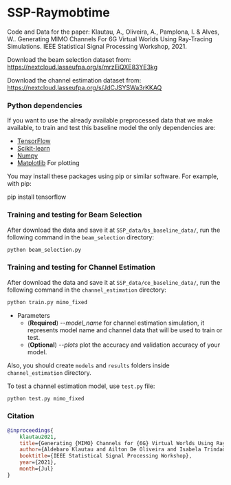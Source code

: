 # SSP-Raymobtime
Code and Data for the paper:
Klautau, A., Oliveira, A., Pamplona, I. & Alves, W.. Generating MIMO Channels For 6G Virtual Worlds Using Ray-Tracing Simulations. IEEE Statistical Signal Processing Workshop, 2021.

Download the beam selection dataset from: https://nextcloud.lasseufpa.org/s/mrzEiQXE83YE3kg

Download the channel estimation dataset from: https://nextcloud.lasseufpa.org/s/JdCJSYSWa3rKKAQ

### Python dependencies
If you want to use the already available preprocessed data that we make available, to train and test this baseline
model the only dependencies are:  
* [TensorFlow](https://www.tensorflow.org/install)
* [Scikit-learn](https://scikit-learn.org/stable/install.html)
* [Numpy](https://numpy.org/install/)
* [Matplotlib](https://matplotlib.org/users/installing.html) For plotting

You may install these packages using pip or similar software. For example, with pip:

pip install tensorflow

### Training and testing for Beam Selection
After download the data and save it at `SSP_data/bs_baseline_data/`, run the following command in the `beam_selection` directory:

```bash
python beam_selection.py
```

### Training and testing for Channel Estimation
After download the data and save it at `SSP_data/ce_baseline_data/`, run the following command in the `channel_estimation` directory:

```bash
python train.py mimo_fixed
```

* Parameters 
  * (**Required**) *--model_name* for channel estimation simulation, it represents model name and channel data that will be used to train or test.
  * (**Optional**) *--plots* plot the accuracy and validation accuracy of your model.

Also, you should create `models` and `results` folders inside `channel_estimation` directory.

To test a channel estimation model, use `test.py` file:
```bash
python test.py mimo_fixed
```

### Citation

```bibtex
@inproceedings{
    klautau2021,
    title={Generating {MIMO} Channels for {6G} Virtual Worlds Using Ray-tracing Simulations},
    author={Aldebaro Klautau and Ailton De Oliveira and Isabela Trindade and Wesin Alves},
    booktitle={IEEE Statistical Signal Processing Workshop},
    year={2021},
    month={Jul}
}
```
